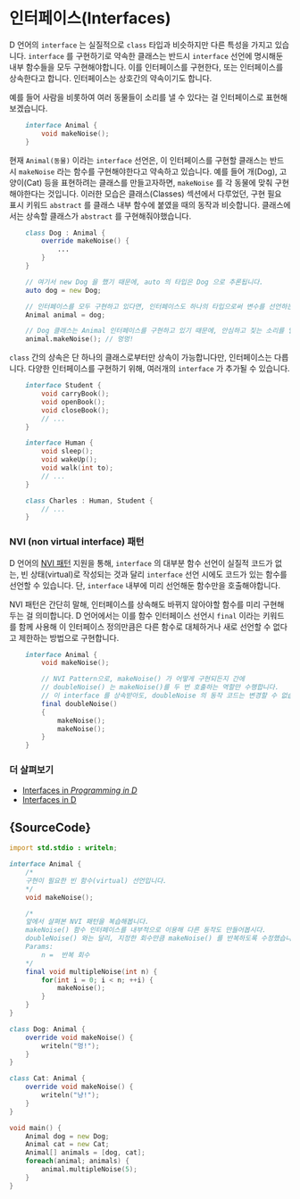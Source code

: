 # 인터페이스(Interfaces)

D 언어의 `interface` 는 실질적으로 `class` 타입과 비슷하지만 다른 특성을 가지고 있습니다. `interface` 를 구현하기로 약속한 클래스는 반드시 `interface` 선언에 명시해둔 내부 함수들을 모두 구현해야합니다. 이를 인터페이스를 구현한다, 또는 인터페이스를 상속한다고 합니다. 인터페이스는 상호간의 약속이기도 합니다.

예를 들어 사람을 비롯하여 여러 동물들이 소리를 낼 수 있다는 걸 인터페이스로 표현해보겠습니다.

```d
    interface Animal {
        void makeNoise();
    }
```

현재 `Animal(동물)` 이라는 `interface` 선언은, 이 인터페이스를 구현할 클래스는 반드시 `makeNoise` 라는 함수를 구현해야한다고 약속하고 있습니다. 예를 들어 개(Dog), 고양이(Cat) 등을 표현하려는 클래스를 만들고자하면, `makeNoise` 를 각 동물에 맞춰 구현해야한다는 것입니다. 이러한 모습은 클래스(Classes) 섹션에서 다루었던, 구현 필요 표시 키워드 `abstract` 를 클래스 내부 함수에 붙였을 때의 동작과 비슷합니다. 클래스에서는 상속할 클래스가 `abstract` 를 구현해줘야했습니다.

```d
    class Dog : Animal {
        override makeNoise() {
            ...
        }
    }

    // 여기서 new Dog 을 했기 때문에, auto 의 타입은 Dog 으로 추론됩니다.
    auto dog = new Dog;

    // 인터페이스를 모두 구현하고 있다면, 인터페이스도 하나의 타입으로써 변수를 선언하는데 사용할 수 있습니다.
    Animal animal = dog; 

    // Dog 클래스는 Animal 인터페이스를 구현하고 있기 때문에, 안심하고 짖는 소리를 낼 수 있습니다.
    animal.makeNoise(); // 멍멍!
```

`class` 간의 상속은 단 하나의 클래스로부터만 상속이 가능합니다만, 인터페이스는 다릅니다. 다양한 인터페이스를 구현하기 위해, 여러개의 `interface` 가 추가될 수 있습니다.

```d
    interface Student {
        void carryBook();
        void openBook();
        void closeBook();
        // ...
    }

    interface Human {
        void sleep();
        void wakeUp();
        void walk(int to);
        // ...
    }

    class Charles : Human, Student {
        // ...
    }
```

### NVI (non virtual interface) 패턴

D 언어의 [NVI 패턴](https://en.wikipedia.org/wiki/Non-virtual_interface_pattern) 지원을 통해, `interface` 의 대부분 함수 선언이 실질적 코드가 없는, 빈 상태(virtual)로 작성되는 것과 달리 `interface` 선언 시에도 코드가 있는 함수를 선언할 수 있습니다. 단, `interface` 내부에 미리 선언해둔 함수만을 호출해야합니다.

NVI 패턴은 간단히 말해, 인터페이스를 상속해도 바뀌지 않아야할 함수를 미리 구현해두는 걸 의미합니다. D 언어에서는 이를 함수 인터페이스 선언시 `final` 이라는 키워드를 함께 사용해 이 인터페이스 정의만큼은 다른 함수로 대체하거나 새로 선언할 수 없다고 제한하는 방법으로 구현합니다.

```d
    interface Animal {
        void makeNoise();

        // NVI Pattern으로, makeNoise() 가 어떻게 구현되든지 간에 
        // doubleNoise() 는 makeNoise()를 두 번 호출하는 역할만 수행합니다.
        // 이 interface 를 상속받아도, doubleNoise 의 동작 코드는 변경할 수 없습니다.
        final doubleNoise()
        {
            makeNoise();
            makeNoise();
        }
    }
```

### 더 살펴보기

- [Interfaces in _Programming in D_](http://ddili.org/ders/d.en/interface.html)
- [Interfaces in D](https://dlang.org/spec/interface.html)

## {SourceCode}

```d
import std.stdio : writeln;

interface Animal {
    /*
    구현이 필요한 빈 함수(virtual) 선언입니다.
    */
    void makeNoise();

    /*
    앞에서 살펴본 NVI 패턴을 복습해봅니다.
    makeNoise() 함수 인터페이스를 내부적으로 이용해 다른 동작도 만들어봅시다.
    doubleNoise() 와는 달리, 지정한 회수만큼 makeNoise() 를 반복하도록 수정했습니다.
    Params:
        n =  반복 회수
    */
    final void multipleNoise(int n) {
        for(int i = 0; i < n; ++i) {
            makeNoise();
        }
    }
}

class Dog: Animal {
    override void makeNoise() {
        writeln("멍!");
    }
}

class Cat: Animal {
    override void makeNoise() {
        writeln("냥!");
    }
}

void main() {
    Animal dog = new Dog;
    Animal cat = new Cat;
    Animal[] animals = [dog, cat];
    foreach(animal; animals) {
        animal.multipleNoise(5);
    }
}
```
